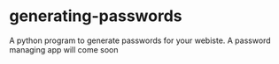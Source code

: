 # generating-passwords
A python program to generate passwords for your webiste. A password managing app will come soon 
